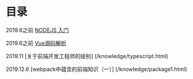 # 目录

2019.6之前 [NODEJS 入门](/knowledge/nodejs_statend.html)

2019.6之前 [Vue源码解析](/knowledge/FE/Vue.js-1.html)

2019.11 [关于前端开发工程师的级别] (/knowledge/typescript.html)

2019.12.6 [webpack中蕴含的前端知识（一）] (/knowledge/package1.html)